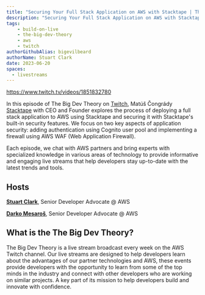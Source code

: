 ```yaml
---
title: "Securing Your Full Stack Application on AWS with Stacktape | The Big Dev Theory | S2 | Ep.6 | Show Notes"
description: "Securing Your Full Stack Application on AWS with Stacktape"
tags:
    - build-on-live
    - the-big-dev-theory
    - aws
    - twitch
authorGithubAlias: bigevilbeard
authorName: Stuart Clark
date: 2023-06-20
spaces:
  - livestreams
---
```


https://www.twitch.tv/videos/1851832780

In this episode of The Big Dev Theory on [Twitch](https://www.twitch.tv/videos/1851832780), Matúš Čongrády [Stacktape](https://www.stacktape.com/) with CEO and Founder explores the process of deploying a full stack application to AWS using Stacktape and securing it with Stacktape's built-in security features. We focus on two key aspects of application security: adding authentication using Cognito user pool and implementing a firewall using AWS WAF (Web Application Firewall).


Each episode, we chat with AWS partners and bring experts with specialized knowledge in various areas of technology to provide informative and engaging live streams that help developers stay up-to-date with the latest trends and tools.

## Hosts

[**Stuart Clark**](https://twitter.com/bigevilbeard), Senior Developer Advocate @ AWS

[**Darko Mesaroš**](https://twitter.com/darkosubotica), Senior Developer Advocate @ AWS

## What is the The Big Dev Theory?

 The Big Dev Theory is a live stream broadcast every week on the AWS Twitch channel. Our live streams are designed to help developers learn about the advantages of our partner technologies and AWS, these events provide developers with the opportunity to learn from some of the top minds in the industry and connect with other developers who are working on similar projects. A key part of its mission to help developers build and innovate with confidence.
